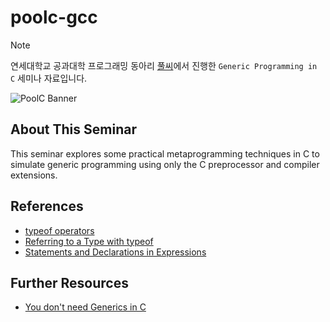 # poolc-gcc

> [!NOTE]
> 연세대학교 공과대학 프로그래밍 동아리 [풀씨](https://poolc.org/)에서 진행한 `Generic Programming in C` 세미나 자료입니다.

![PoolC Banner](https://poolc.org/assets/main-banner-DAW2HCpy.png)

## About This Seminar

This seminar explores some practical metaprogramming techniques in C to simulate generic programming using only the C preprocessor and compiler extensions.

## References

- [typeof operators](https://en.cppreference.com/w/c/language/typeof)
- [Referring to a Type with typeof](https://gcc.gnu.org/onlinedocs/gcc/Typeof.html)
- [Statements and Declarations in Expressions](https://gcc.gnu.org/onlinedocs/gcc/Statement-Exprs.html)

## Further Resources

- [You don't need Generics in C](https://youtu.be/o94JcrQThaM?si=nCHgY8f6W4Lv9fQh)

